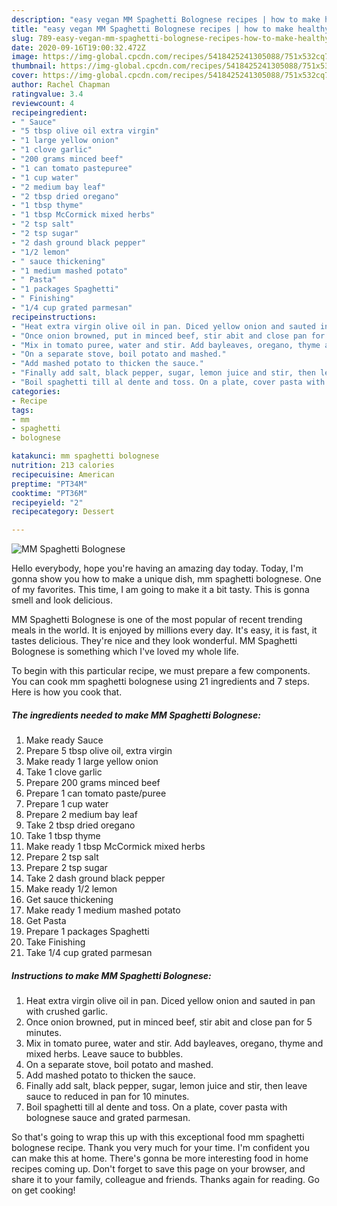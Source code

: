 ```yaml
---
description: "easy vegan MM Spaghetti Bolognese recipes | how to make healthy MM Spaghetti Bolognese"
title: "easy vegan MM Spaghetti Bolognese recipes | how to make healthy MM Spaghetti Bolognese"
slug: 789-easy-vegan-mm-spaghetti-bolognese-recipes-how-to-make-healthy-mm-spaghetti-bolognese
date: 2020-09-16T19:00:32.472Z
image: https://img-global.cpcdn.com/recipes/5418425241305088/751x532cq70/mm-spaghetti-bolognese-recipe-main-photo.jpg
thumbnail: https://img-global.cpcdn.com/recipes/5418425241305088/751x532cq70/mm-spaghetti-bolognese-recipe-main-photo.jpg
cover: https://img-global.cpcdn.com/recipes/5418425241305088/751x532cq70/mm-spaghetti-bolognese-recipe-main-photo.jpg
author: Rachel Chapman
ratingvalue: 3.4
reviewcount: 4
recipeingredient:
- " Sauce"
- "5 tbsp olive oil extra virgin"
- "1 large yellow onion"
- "1 clove garlic"
- "200 grams minced beef"
- "1 can tomato pastepuree"
- "1 cup water"
- "2 medium bay leaf"
- "2 tbsp dried oregano"
- "1 tbsp thyme"
- "1 tbsp McCormick mixed herbs"
- "2 tsp salt"
- "2 tsp sugar"
- "2 dash ground black pepper"
- "1/2 lemon"
- " sauce thickening"
- "1 medium mashed potato"
- " Pasta"
- "1 packages Spaghetti"
- " Finishing"
- "1/4 cup grated parmesan"
recipeinstructions:
- "Heat extra virgin olive oil in pan. Diced yellow onion and sauted in pan with crushed garlic."
- "Once onion browned, put in minced beef, stir abit and close pan for 5 minutes."
- "Mix in tomato puree, water and stir. Add bayleaves, oregano, thyme and mixed herbs. Leave sauce to bubbles."
- "On a separate stove, boil potato and mashed."
- "Add mashed potato to thicken the sauce."
- "Finally add salt, black pepper, sugar, lemon juice and stir, then leave sauce to reduced in pan for 10 minutes."
- "Boil spaghetti till al dente and toss. On a plate, cover pasta with bolognese sauce and grated parmesan."
categories:
- Recipe
tags:
- mm
- spaghetti
- bolognese

katakunci: mm spaghetti bolognese 
nutrition: 213 calories
recipecuisine: American
preptime: "PT34M"
cooktime: "PT36M"
recipeyield: "2"
recipecategory: Dessert

---
```



![MM Spaghetti Bolognese](https://img-global.cpcdn.com/recipes/5418425241305088/751x532cq70/mm-spaghetti-bolognese-recipe-main-photo.jpg)

Hello everybody, hope you're having an amazing day today. Today, I'm gonna show you how to make a unique dish, mm spaghetti bolognese. One of my favorites. This time, I am going to make it a bit tasty. This is gonna smell and look delicious.

MM Spaghetti Bolognese is one of the most popular of recent trending meals in the world. It is enjoyed by millions every day. It's easy, it is fast, it tastes delicious. They're nice and they look wonderful. MM Spaghetti Bolognese is something which I've loved my whole life.




To begin with this particular recipe, we must prepare a few components. You can cook mm spaghetti bolognese using 21 ingredients and 7 steps. Here is how you cook that.

<!--inarticleads1-->

##### The ingredients needed to make MM Spaghetti Bolognese:

1. Make ready  Sauce
1. Prepare 5 tbsp olive oil, extra virgin
1. Make ready 1 large yellow onion
1. Take 1 clove garlic
1. Prepare 200 grams minced beef
1. Prepare 1 can tomato paste/puree
1. Prepare 1 cup water
1. Prepare 2 medium bay leaf
1. Take 2 tbsp dried oregano
1. Take 1 tbsp thyme
1. Make ready 1 tbsp McCormick mixed herbs
1. Prepare 2 tsp salt
1. Prepare 2 tsp sugar
1. Take 2 dash ground black pepper
1. Make ready 1/2 lemon
1. Get  sauce thickening
1. Make ready 1 medium mashed potato
1. Get  Pasta
1. Prepare 1 packages Spaghetti
1. Take  Finishing
1. Take 1/4 cup grated parmesan




<!--inarticleads2-->

##### Instructions to make MM Spaghetti Bolognese:

1. Heat extra virgin olive oil in pan. Diced yellow onion and sauted in pan with crushed garlic.
1. Once onion browned, put in minced beef, stir abit and close pan for 5 minutes.
1. Mix in tomato puree, water and stir. Add bayleaves, oregano, thyme and mixed herbs. Leave sauce to bubbles.
1. On a separate stove, boil potato and mashed.
1. Add mashed potato to thicken the sauce.
1. Finally add salt, black pepper, sugar, lemon juice and stir, then leave sauce to reduced in pan for 10 minutes.
1. Boil spaghetti till al dente and toss. On a plate, cover pasta with bolognese sauce and grated parmesan.




So that's going to wrap this up with this exceptional food mm spaghetti bolognese recipe. Thank you very much for your time. I'm confident you can make this at home. There's gonna be more interesting food in home recipes coming up. Don't forget to save this page on your browser, and share it to your family, colleague and friends. Thanks again for reading. Go on get cooking!
